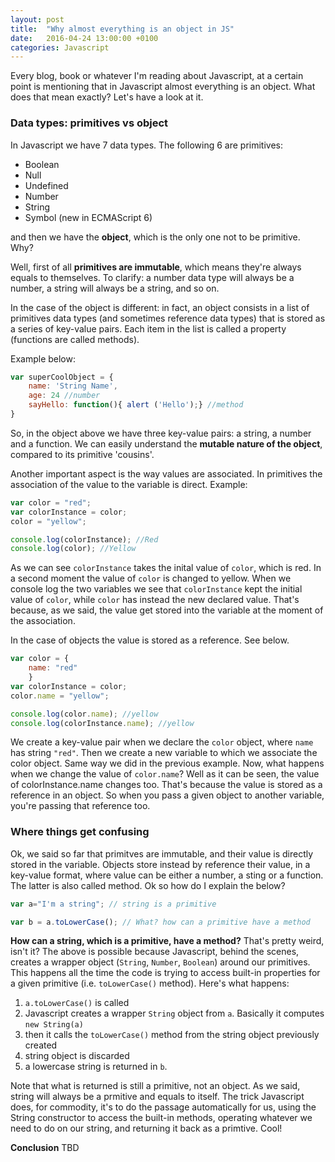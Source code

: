 ```yaml
---
layout: post
title:  "Why almost everything is an object in JS"
date:   2016-04-24 13:00:00 +0100
categories: Javascript
---
```


Every blog, book or whatever I'm reading about Javascript, at a certain point is mentioning that in Javascript almost everything is an object. What does that mean exactly? Let's have a look at it.

### Data types: primitives vs object ###
In Javascript we have 7 data types. The following 6 are primitives:

* Boolean
* Null
* Undefined
* Number
* String
* Symbol (new in ECMAScript 6)

and then we have the **object**, which is the only one not to be primitive. Why?

Well, first of all **primitives are immutable**, which means they're always equals to themselves.
To clarify: a number data type will always be a number, a string will always be a string, and so on.

In the case of the object is different: in fact, an object consists in a list of primitives data types (and sometimes reference data types) that is stored as a series of key-value pairs. Each item in the list is called a property (functions are called methods). 

Example below:

```javascript
var superCoolObject = {
	name: 'String Name',
	age: 24 //number
	sayHello: function(){ alert ('Hello');} //method
}
```
So, in the object above we have three key-value pairs: a string, a number and a function. We can easily understand the **mutable nature of the object**, compared to its primitive 'cousins'.

Another important aspect is the way values are associated. In primitives the association of the value to the variable is direct. Example:

```javascript
var color = "red";
var colorInstance = color;
color = "yellow";

console.log(colorInstance); //Red
console.log(color); //Yellow
```

As we can see `colorInstance` takes the inital value of `color`, which is red. In a second moment the value of `color` is changed to yellow. When we console log the two variables we see that `colorInstance` kept the initial value of `color`, while `color` has instead the new declared value. That's because, as we said, the value get stored into the variable at the moment of the association.

In the case of objects the value is stored as a reference. See below.

```javascript
var color = {
	name: "red"
	}
var colorInstance = color;
color.name = "yellow";

console.log(color.name); //yellow
console.log(colorInstance.name); //yellow
```

We create a key-value pair when we declare the `color` object, where `name` has string `"red"`. Then we create a new variable to which we associate the color object. Same way we did in the previous example.
Now, what happens when we change the value of `color.name`? Well as it can be seen, the value of colorInstance.name changes too. 
That's because the value is stored as a reference in an object. So when you pass a given object to another variable, you're passing that reference too.

### Where things get confusing ###
Ok, we said so far that primitves are immutable, and their value is directly stored in the variable. Objects store instead by reference their value, in a key-value format, where value can be either a number, a sting or a function. The latter is also called method.
Ok so how do I explain the below?

```javascript
var a="I'm a string"; // string is a primitive

var b = a.toLowerCase(); // What? how can a primitive have a method
```

**How can a string, which is a primitive, have a method?** That's pretty weird, isn't it?
The above is possible because Javascript, behind the scenes, creates a wrapper object (`String`, `Number`, `Boolean`) around our primitives. This happens all the time the code is trying to access built-in properties for a given primitive (i.e. `toLowerCase()` method).
Here's what happens: 

1. `a.toLowerCase()` is called
2. Javascript creates a wrapper `String` object from `a`. Basically it computes `new String(a)`
3. then it calls the `toLowerCase()` method from the string object previously created
4. string object is discarded
5. a lowercase string is returned in `b`. 

Note that what is returned is still a primitive, not an object. As we said, string will always be a prmitive and equals to itself. The trick Javascript does, for commodity, it's to do the passage automatically for us, using the String constructor to access the built-in methods, operating whatever we need to do on our string, and returning it back as a primtive. Cool!

**Conclusion**
TBD
